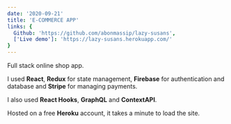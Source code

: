 ```yaml
---
date: '2020-09-21'
title: 'E-COMMERCE APP'
links: {
  Github: 'https://github.com/abonmassip/lazy-susans',
  ['Live demo']: 'https://lazy-susans.herokuapp.com/'
}
---
```


Full stack online shop app.

I used **React**, **Redux** for state management, **Firebase** for authentication and database and **Stripe** for managing payments.

I also used **React Hooks**, **GraphQL** and **ContextAPI**.

Hosted on a free **Heroku** account, it takes a minute to load the site.